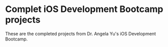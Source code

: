 # Complet iOS Development Bootcamp projects
 These are the completed projects from Dr. Angela Yu's iOS Development Bootcamp.
